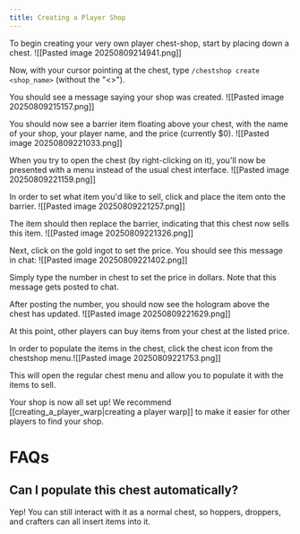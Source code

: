 ```yaml
---
title: Creating a Player Shop
---
```

To begin creating your very own player chest-shop, start by placing down a chest.
![[Pasted image 20250809214941.png]]

Now, with your cursor pointing at the chest, type `/chestshop create <shop_name>` (without the "<>").

You should see a message saying your shop was created.
![[Pasted image 20250809215157.png]]

You should now see a barrier item floating above your chest, with the name of your shop, your player name, and the price (currently $0).
![[Pasted image 20250809221033.png]]

When you try to open the chest (by right-clicking on it), you'll now be presented with a menu instead of the usual chest interface.
![[Pasted image 20250809221159.png]]

In order to set what item you'd like to sell, click and place the item onto the barrier.
![[Pasted image 20250809221257.png]]

The item should then replace the barrier, indicating that this chest now sells this item.
![[Pasted image 20250809221326.png]]

Next, click on the gold ingot to set the price. You should see this message in chat: ![[Pasted image 20250809221402.png]]

Simply type the number in chest to set the price in dollars. Note that this message gets posted to chat.

After posting the number, you should now see the hologram above the chest has updated.
![[Pasted image 20250809221629.png]]

At this point, other players can buy items from your chest at the listed price.

In order to populate the items in the chest, click the chest icon from the chestshop menu.![[Pasted image 20250809221753.png]]

This will open the regular chest menu and allow you to populate it with the items to sell.

Your shop is now all set up! We recommend [[creating_a_player_warp|creating a player warp]] to make it easier for other players to find your shop.

# FAQs
## Can I populate this chest automatically?
Yep! You can still interact with it as a normal chest, so hoppers, droppers, and crafters can all insert items into it.